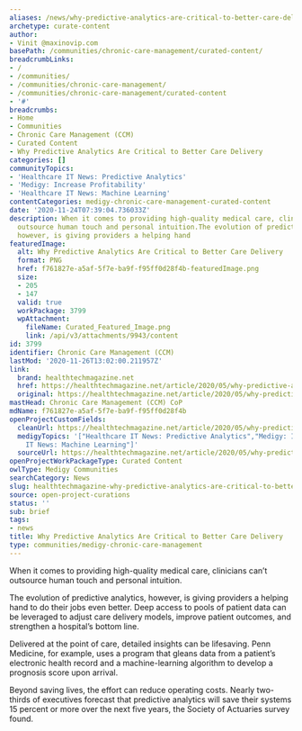 ```yaml
---
aliases: /news/why-predictive-analytics-are-critical-to-better-care-delivery
archetype: curate-content
author:
- Vinit @maxinovip.com
basePath: /communities/chronic-care-management/curated-content/
breadcrumbLinks:
- /
- /communities/
- /communities/chronic-care-management/
- /communities/chronic-care-management/curated-content
- '#'
breadcrumbs:
- Home
- Communities
- Chronic Care Management (CCM)
- Curated Content
- Why Predictive Analytics Are Critical to Better Care Delivery
categories: []
communityTopics:
- 'Healthcare IT News: Predictive Analytics'
- 'Medigy: Increase Profitability'
- 'Healthcare IT News: Machine Learning'
contentCategories: medigy-chronic-care-management-curated-content
date: '2020-11-24T07:39:04.736033Z'
description: When it comes to providing high-quality medical care, clinicians can’t
  outsource human touch and personal intuition.The evolution of predictive analytics,
  however, is giving providers a helping hand
featuredImage:
  alt: Why Predictive Analytics Are Critical to Better Care Delivery
  format: PNG
  href: f761827e-a5af-5f7e-ba9f-f95ff0d28f4b-featuredImage.png
  size:
  - 205
  - 147
  valid: true
  workPackage: 3799
  wpAttachment:
    fileName: Curated_Featured_Image.png
    link: /api/v3/attachments/9943/content
id: 3799
identifier: Chronic Care Management (CCM)
lastMod: '2020-11-26T13:02:00.211957Z'
link:
  brand: healthtechmagazine.net
  href: https://healthtechmagazine.net/article/2020/05/why-predictive-analytics-are-critical-better-care-delivery
  original: https://healthtechmagazine.net/article/2020/05/why-predictive-analytics-are-critical-better-care-delivery
mastHead: Chronic Care Management (CCM) CoP
mdName: f761827e-a5af-5f7e-ba9f-f95ff0d28f4b
openProjectCustomFields:
  cleanUrl: https://healthtechmagazine.net/article/2020/05/why-predictive-analytics-are-critical-better-care-delivery
  medigyTopics: '["Healthcare IT News: Predictive Analytics","Medigy: Increase Profitability","Healthcare
    IT News: Machine Learning"]'
  sourceUrl: https://healthtechmagazine.net/article/2020/05/why-predictive-analytics-are-critical-better-care-delivery
openProjectWorkPackageType: Curated Content
owlType: Medigy Communities
searchCategory: News
slug: healthtechmagazine-why-predictive-analytics-are-critical-to-better-care-delivery
source: open-project-curations
status: ''
sub: brief
tags:
- news
title: Why Predictive Analytics Are Critical to Better Care Delivery
type: communities/medigy-chronic-care-management
---
```


<p>When it comes to providing high-quality medical care, clinicians can’t outsource human touch and personal intuition.</p><p>The evolution of predictive analytics, however, is giving providers a helping hand to do their jobs even better. Deep access to pools of patient data can be leveraged to adjust care delivery models, improve patient outcomes, and strengthen a hospital’s bottom line.</p><p>Delivered at the point of care, detailed insights can be lifesaving. Penn Medicine, for example, uses a program that gleans data from a patient’s electronic health record and a machine-learning algorithm to develop a prognosis score upon arrival.</p><p>Beyond saving lives, the effort can reduce operating costs. Nearly two-thirds of executives forecast that predictive analytics will save their systems 15 percent or more over the next five years, the Society of Actuaries survey found.</p>